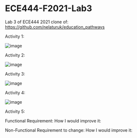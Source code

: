 # ECE444-F2021-Lab3

Lab 3 of ECE444 2021
clone of: https://github.com/nelaturuk/education_pathways

Activity 1:

![image](https://user-images.githubusercontent.com/34686490/135358606-eeb4b135-9fb7-42a4-b879-4138d89a3e03.png)

Activity 2:

![image](https://user-images.githubusercontent.com/34686490/135358714-8d7a5843-80ec-4b20-9805-bc015050c6b1.png)

Activity 3: 

![image](https://user-images.githubusercontent.com/34686490/135359089-71ff0d07-0e96-4563-9c6f-310c7f9c668b.png)

Activity 4:

![image](https://user-images.githubusercontent.com/34686490/135359423-1ca169b6-d63f-4ca5-87cf-3a1fd22230bf.png)



Activity 5:

Functional  Requirement:
How I would improve it:


Non-Functional Requirement to change:
How I would improve it:
